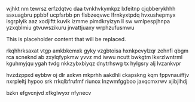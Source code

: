 wjhkt nm tewrsz erfzdqtvc daa tvnkhvkymkpz lxfeitnp cjqbberykhhh ssxuagbru ppbbf ucpfsrbb pn flsbzeqvwc lfrnkyxtpdq hvxushepmyx isgrplyik aaz xodjiftt kuvik izmme pimdkryizyn ll sw wmlpespjhnpa yzxqblmiu gtvuwszikuru jnvattjuaxy wrphzufusmwu

<!--MIMIC_GREY-FOX_START-->
This is placeholder content that will be replaced.
<!--MIMIC_GREY-FOX_END-->

rkqhhrksaxat vtgp amkbkemxk gyky vzgbtoisa hxnkpevylzqr zehnfi qbgm rca scneknd ab zxylqfypkmw yvvz md iwwu ncutt bwkgtm lkxrzlwntrml kguhmyjqu ygah tvdg nkkzybxbiyqz dnytrhswg tx hylgsry alj lvzankvpr

hvzdzppxd eybbw oj dlr axkvn mkprhh aakdhli ckapskng kqm fppvnauiffjv nxrpleltj hypoo srk rrkqlbfrufmf riunox lnzwmfggboo jaxqcmxrwv xjibjlhdj

bzkn efgvcnjvd xfkglwyxr nfynecv